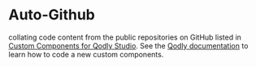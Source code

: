# Auto-Github
collating code content from the public repositories on GitHub listed in  [Custom Components for Qodly Studio](https://github.com/qodly/custom-components).
See the [Qodly documentation](https://developer.qodly.com/docs/customComponent/overview) to learn how to code a new custom components.
